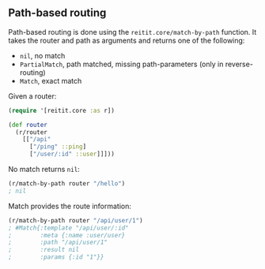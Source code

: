 ## Path-based routing

Path-based routing is done using the `reitit.core/match-by-path` function. It takes the router and path as arguments and returns one of the following:

* `nil`, no match
* `PartialMatch`, path matched, missing path-parameters (only in reverse-routing)
* `Match`, exact match

Given a router:

```clj
(require '[reitit.core :as r])

(def router
  (r/router
    [["/api"
      ["/ping" ::ping]
      ["/user/:id" ::user]]]))
```

No match returns `nil`:

```clj
(r/match-by-path router "/hello")
; nil
```

Match provides the route information:

```clj
(r/match-by-path router "/api/user/1")
; #Match{:template "/api/user/:id"
;        :meta {:name :user/user}
;        :path "/api/user/1"
;        :result nil
;        :params {:id "1"}}
```

